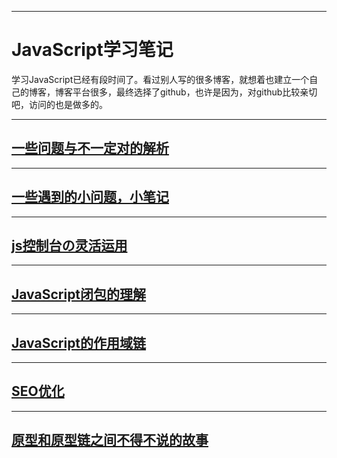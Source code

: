 ***
# JavaScript学习笔记 
学习JavaScript已经有段时间了。看过别人写的很多博客，就想着也建立一个自己的博客，博客平台很多，最终选择了github，也许是因为，对github比较亲切吧，访问的也是做多的。
***
## [一些问题与不一定对的解析](https://github.com/skyFi/jsNode/blob/master/someQA.md)
***
## [一些遇到的小问题，小笔记](https://github.com/skyFi/jsNode/blob/master/someNode.md)
***
## [js控制台の灵活运用](https://github.com/skyFi/jsNode/blob/master/console.md)
***
## [JavaScript闭包的理解](https://github.com/skyFi/jsNode/blob/master/closures.md)
***
## [JavaScript的作用域链](https://github.com/skyFi/jsNode/blob/master/JavaScript%E7%9A%84%E4%BD%9C%E7%94%A8%E5%9F%9F%E9%93%BE.md)
***
## [SEO优化](https://github.com/skyFi/jsNode/blob/master/SEO%E4%BC%98%E5%8C%96.md)
***
## [原型和原型链之间不得不说的故事](https://github.com/skyFi/jsNode/blob/master/%E5%8E%9F%E5%9E%8B%E5%92%8C%E5%8E%9F%E5%9E%8B%E9%93%BE%E4%B9%8B%E9%97%B4%E4%B8%8D%E5%BE%97%E4%B8%8D%E8%AF%B4%E7%9A%84%E6%95%85%E4%BA%8B.md)




